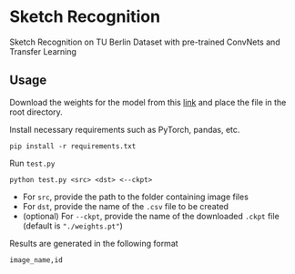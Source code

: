# Sketch Recognition
Sketch Recognition on TU Berlin Dataset with pre-trained ConvNets and Transfer Learning

## Usage

Download the weights for the model from this [link](https://drive.google.com/drive/folders/1KpsfKQNX8g5OwnIG8EOCBKnG-n6gUHuh?usp=sharing) and place the file in the root directory.

Install necessary requirements such as PyTorch, pandas, etc.

    pip install -r requirements.txt

Run `test.py`

    python test.py <src> <dst> <--ckpt>

- For `src`, provide the path to the folder containing image files
- For `dst`, provide the name of the `.csv` file to be created
- (optional) For `--ckpt`, provide the name of the downloaded `.ckpt` file (default is `"./weights.pt"`)

Results are generated in the following format

    image_name,id